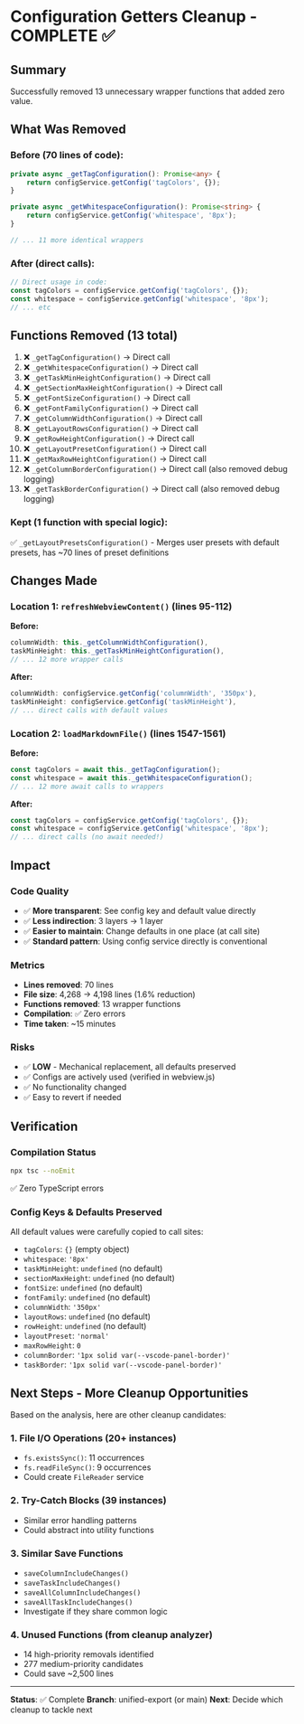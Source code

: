 # Configuration Getters Cleanup - COMPLETE ✅

## Summary

Successfully removed 13 unnecessary wrapper functions that added zero value.

## What Was Removed

### Before (70 lines of code):
```typescript
private async _getTagConfiguration(): Promise<any> {
    return configService.getConfig('tagColors', {});
}

private async _getWhitespaceConfiguration(): Promise<string> {
    return configService.getConfig('whitespace', '8px');
}

// ... 11 more identical wrappers
```

### After (direct calls):
```typescript
// Direct usage in code:
const tagColors = configService.getConfig('tagColors', {});
const whitespace = configService.getConfig('whitespace', '8px');
// ... etc
```

## Functions Removed (13 total)

1. ❌ `_getTagConfiguration()` → Direct call
2. ❌ `_getWhitespaceConfiguration()` → Direct call
3. ❌ `_getTaskMinHeightConfiguration()` → Direct call
4. ❌ `_getSectionMaxHeightConfiguration()` → Direct call
5. ❌ `_getFontSizeConfiguration()` → Direct call
6. ❌ `_getFontFamilyConfiguration()` → Direct call
7. ❌ `_getColumnWidthConfiguration()` → Direct call
8. ❌ `_getLayoutRowsConfiguration()` → Direct call
9. ❌ `_getRowHeightConfiguration()` → Direct call
10. ❌ `_getLayoutPresetConfiguration()` → Direct call
11. ❌ `_getMaxRowHeightConfiguration()` → Direct call
12. ❌ `_getColumnBorderConfiguration()` → Direct call (also removed debug logging)
13. ❌ `_getTaskBorderConfiguration()` → Direct call (also removed debug logging)

### Kept (1 function with special logic):
✅ `_getLayoutPresetsConfiguration()` - Merges user presets with default presets, has ~70 lines of preset definitions

## Changes Made

### Location 1: `refreshWebviewContent()` (lines 95-112)
**Before:**
```typescript
columnWidth: this._getColumnWidthConfiguration(),
taskMinHeight: this._getTaskMinHeightConfiguration(),
// ... 12 more wrapper calls
```

**After:**
```typescript
columnWidth: configService.getConfig('columnWidth', '350px'),
taskMinHeight: configService.getConfig('taskMinHeight'),
// ... direct calls with default values
```

### Location 2: `loadMarkdownFile()` (lines 1547-1561)
**Before:**
```typescript
const tagColors = await this._getTagConfiguration();
const whitespace = await this._getWhitespaceConfiguration();
// ... 12 more await calls to wrappers
```

**After:**
```typescript
const tagColors = configService.getConfig('tagColors', {});
const whitespace = configService.getConfig('whitespace', '8px');
// ... direct calls (no await needed!)
```

## Impact

### Code Quality
- ✅ **More transparent**: See config key and default value directly
- ✅ **Less indirection**: 3 layers → 1 layer
- ✅ **Easier to maintain**: Change defaults in one place (at call site)
- ✅ **Standard pattern**: Using config service directly is conventional

### Metrics
- **Lines removed**: 70 lines
- **File size**: 4,268 → 4,198 lines (1.6% reduction)
- **Functions removed**: 13 wrapper functions
- **Compilation**: ✅ Zero errors
- **Time taken**: ~15 minutes

### Risks
- ✅ **LOW** - Mechanical replacement, all defaults preserved
- ✅ Configs are actively used (verified in webview.js)
- ✅ No functionality changed
- ✅ Easy to revert if needed

## Verification

### Compilation Status
```bash
npx tsc --noEmit
```
✅ Zero TypeScript errors

### Config Keys & Defaults Preserved
All default values were carefully copied to call sites:
- `tagColors`: `{}` (empty object)
- `whitespace`: `'8px'`
- `taskMinHeight`: `undefined` (no default)
- `sectionMaxHeight`: `undefined` (no default)
- `fontSize`: `undefined` (no default)
- `fontFamily`: `undefined` (no default)
- `columnWidth`: `'350px'`
- `layoutRows`: `undefined` (no default)
- `rowHeight`: `undefined` (no default)
- `layoutPreset`: `'normal'`
- `maxRowHeight`: `0`
- `columnBorder`: `'1px solid var(--vscode-panel-border)'`
- `taskBorder`: `'1px solid var(--vscode-panel-border)'`

## Next Steps - More Cleanup Opportunities

Based on the analysis, here are other cleanup candidates:

### 1. File I/O Operations (20+ instances)
- `fs.existsSync()`: 11 occurrences
- `fs.readFileSync()`: 9 occurrences
- Could create `FileReader` service

### 2. Try-Catch Blocks (39 instances)
- Similar error handling patterns
- Could abstract into utility functions

### 3. Similar Save Functions
- `saveColumnIncludeChanges()`
- `saveTaskIncludeChanges()`
- `saveAllColumnIncludeChanges()`
- `saveAllTaskIncludeChanges()`
- Investigate if they share common logic

### 4. Unused Functions (from cleanup analyzer)
- 14 high-priority removals identified
- 277 medium-priority candidates
- Could save ~2,500 lines

---

**Status**: ✅ Complete
**Branch**: unified-export (or main)
**Next**: Decide which cleanup to tackle next
